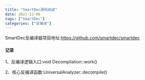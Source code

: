 ```yaml
---
title: "SmartDec源码阅读"
date: 2021-12-06
tags: ["SmartDec"]
categories: ["反编译"]
---
```


SmartDec反编译器项目地址:https://github.com/smartdec/smartdec

#### 记录

1、反编译逻辑入口:void Decompilation::work()

2、核心反编译函数:UniversalAnalyzer::decompile()


